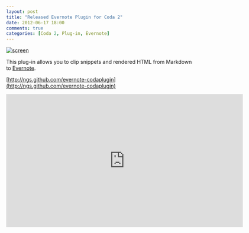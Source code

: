 ```yaml
---
layout: post
title: "Released Evernote Plugin for Coda 2"
date: 2012-06-17 18:00
comments: true
categories: [Coda 2, Plug-in, Evernote]
---
```


[![screen][screen]](http://ngs.github.com/evernote-codaplugin)

This plug-in allows you to clip snippets and rendered HTML from Markdown to [Evernote][evernote].

[http://ngs.github.com/evernote-codaplugin](http://ngs.github.com/evernote-codaplugin)

[screen]: http://ngs.github.com/evernote-codaplugin/images/screen.png
[evernote]: http://evernote.com/

<!--more-->

<iframe width="640" height="360" src="http://www.youtube.com/embed/b8RqCNBHNvI" frameborder="0" allowfullscreen></iframe>